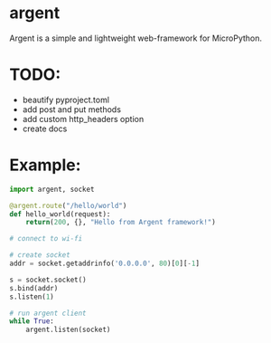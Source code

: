 # argent
Argent is a simple and lightweight web-framework for MicroPython.

# TODO:
- beautify pyproject.toml  
- add post and put methods  
- add custom http_headers option  
- create docs  


# Example:
```python
import argent, socket

@argent.route("/hello/world")
def hello_world(request):
    return(200, {}, "Hello from Argent framework!")

# connect to wi-fi

# create socket
addr = socket.getaddrinfo('0.0.0.0', 80)[0][-1]

s = socket.socket()
s.bind(addr)
s.listen(1)

# run argent client
while True:
    argent.listen(socket)
```
